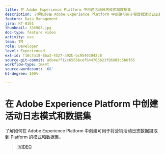 ```yaml
---
title: 在 Adobe Experience Platform 中创建活动日志模式和数据集
description: 了解如何在 Adobe Experience Platform 中创建可用于将营销活动日志数据摄取到 Platform 的模式和数据集。
feature: Data Management
jira: KT-8161
thumbnail: 336903.jpg
doc-type: feature video
activity: use
team: TM
role: Developer
level: Experienced
exl-id: f10c7a18-8ba3-4527-a92b-bc95403042c8
source-git-commit: a6b4e7f12c6565bcef644705b23f96803c5b6f85
workflow-type: tm+mt
source-wordcount: '68'
ht-degree: 100%

---
```


# 在 Adobe Experience Platform 中创建活动日志模式和数据集

了解如何在 Adobe Experience Platform 中创建可用于将营销活动日志数据摄取到 Platform 的模式和数据集。

>[!VIDEO](https://video.tv.adobe.com/v/336903?quality=12&learn=on)
